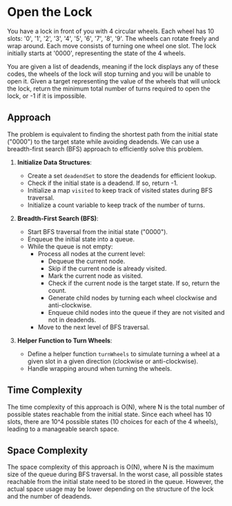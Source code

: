 # Open the Lock
You have a lock in front of you with 4 circular wheels. Each wheel has 10 slots: '0', '1', '2', '3', '4', '5', '6', '7', '8', '9'. The wheels can rotate freely and wrap around. Each move consists of turning one wheel one slot. The lock initially starts at '0000', representing the state of the 4 wheels.

You are given a list of deadends, meaning if the lock displays any of these codes, the wheels of the lock will stop turning and you will be unable to open it. Given a target representing the value of the wheels that will unlock the lock, return the minimum total number of turns required to open the lock, or -1 if it is impossible.

## Approach
The problem is equivalent to finding the shortest path from the initial state ("0000") to the target state while avoiding deadends. We can use a breadth-first search (BFS) approach to efficiently solve this problem.

1. **Initialize Data Structures**:
   - Create a set `deadendSet` to store the deadends for efficient lookup.
   - Check if the initial state is a deadend. If so, return -1.
   - Initialize a map `visited` to keep track of visited states during BFS traversal.
   - Initialize a count variable to keep track of the number of turns.

2. **Breadth-First Search (BFS)**:
   - Start BFS traversal from the initial state ("0000").
   - Enqueue the initial state into a queue.
   - While the queue is not empty:
     - Process all nodes at the current level:
       - Dequeue the current node.
       - Skip if the current node is already visited.
       - Mark the current node as visited.
       - Check if the current node is the target state. If so, return the count.
       - Generate child nodes by turning each wheel clockwise and anti-clockwise.
       - Enqueue child nodes into the queue if they are not visited and not in deadends.
     - Move to the next level of BFS traversal.

3. **Helper Function to Turn Wheels**:
   - Define a helper function `turnWheels` to simulate turning a wheel at a given slot in a given direction (clockwise or anti-clockwise).
   - Handle wrapping around when turning the wheels.

## Time Complexity
The time complexity of this approach is O(N), where N is the total number of possible states reachable from the initial state. Since each wheel has 10 slots, there are 10^4 possible states (10 choices for each of the 4 wheels), leading to a manageable search space.

## Space Complexity
The space complexity of this approach is O(N), where N is the maximum size of the queue during BFS traversal. In the worst case, all possible states reachable from the initial state need to be stored in the queue. However, the actual space usage may be lower depending on the structure of the lock and the number of deadends.